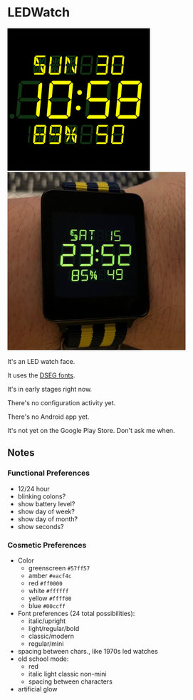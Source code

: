 # LEDWatch

![LED Watch face on square devices](wear/src/main/res/drawable-nodpi/preview_digital.png)
![LED Watch face on an actual watch](images/action-shot-400x400.jpg)

It's an LED watch face.

It uses the [DSEG fonts](https://www.keshikan.net/fonts-e.html).

It's in early stages right now.

There's no configuration activity yet.

There's no Android app yet.

It's not yet on the Google Play Store.  Don't ask me when.

## Notes

### Functional Preferences

-   12/24 hour
-   blinking colons?
-   show battery level?
-   show day of week?
-   show day of month?
-   show seconds?

### Cosmetic Preferences

-   Color
    -   greenscreen `#57ff57`
    -   amber       `#eacf4c`
    -   red         `#ff0000`
    -   white       `#ffffff`
    -   yellow      `#ffff00`
    -   blue        `#00ccff`
-   Font preferences (24 total possibilities):
    -   italic/upright
    -   light/regular/bold
    -   classic/modern
    -   regular/mini
-   spacing between chars., like 1970s led watches
-   old school mode:
    -   red
    -   italic light classic non-mini
    -   spacing between characters
-   artificial glow

